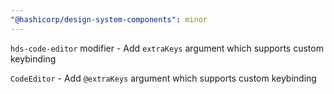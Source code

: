 ```yaml
---
"@hashicorp/design-system-components": minor
---
```


`hds-code-editor` modifier - Add `extraKeys` argument which supports custom keybinding

`CodeEditor` - Add `@extraKeys` argument which supports custom keybinding

